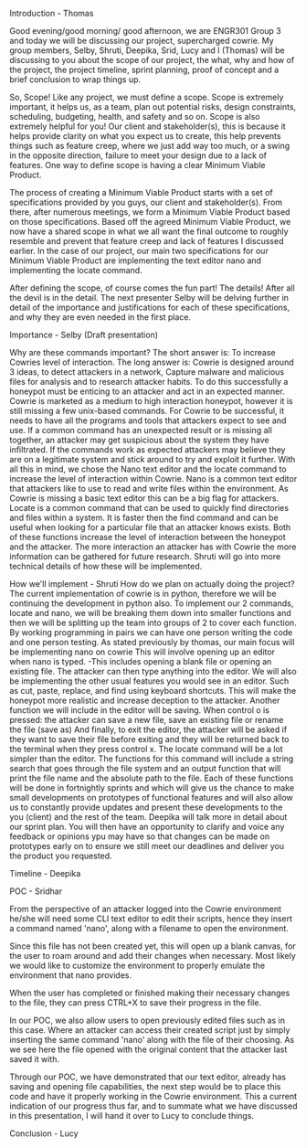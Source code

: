 Introduction - Thomas

Good evening/good morning/ good afternoon, we are ENGR301 Group 3 and today we will be discussing our project, supercharged cowrie. 
My group members, Selby, Shruti, Deepika, Srid, Lucy and I (Thomas) will be discussing to you about the scope of our project, the what, why and how of the project, the project timeline, sprint planning, proof of concept and a brief conclusion to wrap things up.

So, Scope! Like any project, we must define a scope. Scope is extremely important, it helps us, as a team, plan out potential risks, design constraints, scheduling, budgeting, health, and safety and so on. Scope is also extremely helpful for you! Our client and stakeholder(s), this is because it helps provide clarity on what you expect us to create, this help prevents things such as feature creep, where we just add way too much, or a swing in the opposite direction, failure to meet your design due to a lack of features. One way to define scope is having a clear Minimum Viable Product.

The process of creating a Minimum Viable Product starts with a set of specifications provided by you guys, our client and stakeholder(s). From there, after numerous meetings, we form a Minimum Viable Product based on those specifications. Based off the agreed Minimum Viable Product, we now have a shared scope in what we all want the final outcome to roughly resemble and prevent that feature creep and lack of features I discussed earlier. In the case of our project, our main two specifications for our Minimum Viable Product are implementing the text editor nano and implementing the locate command. 

After defining the scope, of course comes the fun part! The details! After all the devil is in the detail. The next presenter Selby will be delving further in detail of the importance and justifications for each of these specifications, and why they are even needed in the first place.

Importance - Selby (Draft presentation)

Why are these commands important?
The short answer is:
To increase Cowries level of interaction.
The long answer is:
Cowrie is designed around 3 ideas, to detect attackers in a network, Capture malware and malicious files for analysis and to research attacker habits.
To do this successfully a honeypot must be enticing to an attacker and act in an expected manner.
Cowrie is marketed as a medium to high interaction honeypot, however it is still missing a few unix-based commands. For Cowrie to be successful, it needs to have all the programs and tools that attackers expect to see and use.
If a common command has an unexpected result or is missing all together, an attacker may get suspicious about the system they have infiltrated. If the commands work as expected attackers may believe they are on a legitimate system and stick around to try and exploit it further. 
With all this in mind, we chose the Nano text editor and the locate command to increase the level of interaction within Cowrie. Nano is a common text editor that attackers like to use to read and write files within the environment. As Cowrie is missing a basic text editor this can be a big flag for attackers. 
Locate is a common command that can be used to quickly find directories and files within a system. It is faster then the find command and can be useful when looking for a particular file that an attacker knows exists. 
 Both of these functions increase the level of interaction between the honeypot and the attacker. The more interaction an attacker has with Cowrie the more information can be gathered for future research. 
Shruti will go into more technical details of how these will be implemented.



How we'll implement - Shruti
How do we plan on actually doing the project? 
The current implementation of cowrie is in python, therefore we will be continuing the development in python also.
To implement our 2 commands, locate and nano, we will be breaking them down into smaller functions and then we will be splitting up the team into groups of 2 to cover each function. By working programming in pairs we can have one person writing the code and one person testing. 
As stated previously by thomas, our main focus will be implementing nano on cowrie 
This will involve opening up an editor when nano is typed. 
 -This includes opening a blank file or opening an existing file.
The attacker can then type anything into the editor.
We will also be implementing the other usual features you would see in an editor. Such as cut, paste, replace, and find using keyboard shortcuts. This will make the honeypot more realistic and increase deception to the attacker.
Another function we will include in the editor will be saving. When control o is pressed: the attacker can save a new file, save an existing file or rename the file (save as)
And finally, to exit the editor, the attacker will be asked if they want to save their file before exiting and they will be returned back to the terminal when they press control x.
The locate command will be a lot simpler than the editor.  The functions for this command will include a string search that goes through the file system and an output function that will print the file name and the absolute path to the file. 
Each of these functions will be done in fortnightly sprints and which will give us the chance to make small developments on prototypes of functional features and will also allow us to constantly provide updates and present these developments to the you (client) and the rest of the team. Deepika will talk more in detail about our sprint plan.
You will then have an opportunity to clarify and voice any feedback or opinions ypu may have so that changes can be made on prototypes early on to ensure we still meet our deadlines and deliver you the product you requested.






Timeline - Deepika





POC - Sridhar

From the perspective of an attacker logged into the Cowrie environment he/she will need some CLI text editor to edit their scripts, hence they insert a command named 'nano', along with a filename to open the environment.

Since this file has not been created yet, this will open up a blank canvas, for the user to roam around and add their changes when necessary. Most likely we would like to customize the environment to properly emulate the environment that nano provides.

When the user has completed or finished making their necessary changes to the file, they can press CTRL+X to save their progress in the file. 

In our POC, we also allow users to open previously edited files such as in this case. Where an attacker can access their created script just by simply inserting the same command 'nano' along with the file of their choosing. As we see here the file opened with the original content that the attacker last saved it with. 

Through our POC, we have demonstrated that our text editor, already has saving and opening file capabilities, the next step would be to place this code and have it properly working in the Cowrie environment. This a current indication of our progress thus far, and to summate what we have discussed in this presentation, I will hand it over to Lucy to conclude things. 




Conclusion - Lucy
